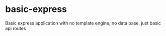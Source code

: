 # basic-express
Basic express application with no template engine, no data base, just basic api routes
